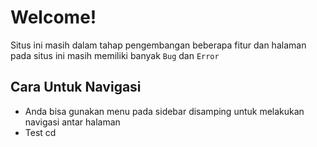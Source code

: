 # Welcome!

Situs ini masih dalam tahap pengembangan beberapa fitur dan halaman pada situs ini masih memiliki banyak `Bug` dan `Error`

## Cara Untuk Navigasi

* Anda bisa gunakan menu pada sidebar disamping untuk melakukan navigasi antar halaman
* Test cd
